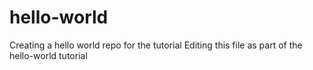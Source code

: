 # hello-world
Creating a hello world repo for the tutorial
Editing this file as part of the hello-world tutorial
